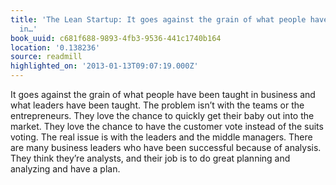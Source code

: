 ```yaml
---
title: 'The Lean Startup: It goes against the grain of what people have been taught
  in…'
book_uuid: c681f688-9893-4fb3-9536-441c1740b164
location: '0.138236'
source: readmill
highlighted_on: '2013-01-13T09:07:19.000Z'
---
```


It goes against the grain of what people have been taught in business and what leaders have been taught. The problem isn’t with the teams or the entrepreneurs. They love the chance to quickly get their baby out into the market. They love the chance to have the customer vote instead of the suits voting. The real issue is with the leaders and the middle managers. There are many business leaders who have been successful because of analysis. They think they’re analysts, and their job is to do great planning and analyzing and have a plan.